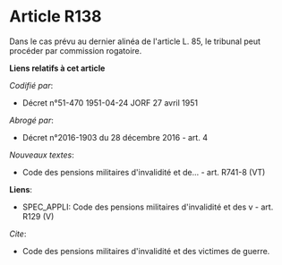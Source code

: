 # Article R138

Dans le cas prévu au dernier alinéa de l'article L. 85, le tribunal peut procéder par commission rogatoire.

**Liens relatifs à cet article**

_Codifié par_:

  - Décret n°51-470 1951-04-24 JORF 27 avril 1951

_Abrogé par_:

  - Décret n°2016-1903 du 28 décembre 2016 - art. 4

_Nouveaux textes_:

  - Code des pensions militaires d'invalidité et de... - art. R741-8 (VT)

**Liens**:

  - SPEC_APPLI: Code des pensions militaires d'invalidité et des v - art. R129 (V)

_Cite_:

  - Code des pensions militaires d'invalidité et des victimes de guerre.
